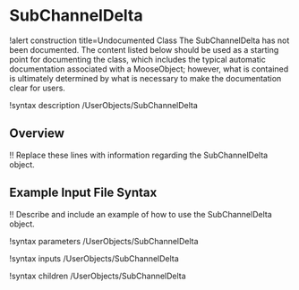 # SubChannelDelta

!alert construction title=Undocumented Class
The SubChannelDelta has not been documented. The content listed below should be used as a starting point for
documenting the class, which includes the typical automatic documentation associated with a
MooseObject; however, what is contained is ultimately determined by what is necessary to make the
documentation clear for users.

!syntax description /UserObjects/SubChannelDelta

## Overview

!! Replace these lines with information regarding the SubChannelDelta object.

## Example Input File Syntax

!! Describe and include an example of how to use the SubChannelDelta object.

!syntax parameters /UserObjects/SubChannelDelta

!syntax inputs /UserObjects/SubChannelDelta

!syntax children /UserObjects/SubChannelDelta
